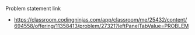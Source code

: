 Problem statement link

- https://classroom.codingninjas.com/app/classroom/me/25432/content/694558/offering/11358413/problem/27321?leftPanelTabValue=PROBLEM

